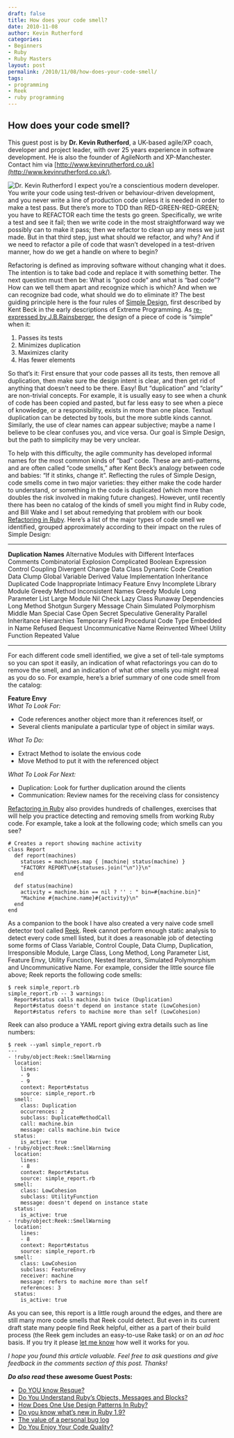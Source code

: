 ```yaml
---
draft: false
title: How does your code smell?
date: 2010-11-08
author: Kevin Rutherford
categories:
- Beginners
- Ruby
- Ruby Masters
layout: post
permalink: /2010/11/08/how-does-your-code-smell/
tags:
- programming
- Reek
- ruby programming
---
```

## How does your code smell?

This guest post is by **Dr. Kevin Rutherford**, a UK-based agile/XP
coach, developer and project leader, with over 25 years experience in
software development. He is also the founder of AgileNorth and
XP-Manchester. Contact him
via [http://www.kevinrutherford.co.uk](http://www.kevinrutherford.co.uk/).

![Dr. Kevin
Rutherford](http://rubylearning.com/images/kr-bw-125x125.jpg) I expect
you’re a conscientious modern developer. You write your code using
test-driven or behaviour-driven development, and you never write a line
of production code unless it is needed in order to make a test pass. But
there’s more to TDD than RED-GREEN-RED-GREEN; you have to REFACTOR each
time the tests go green. Specifically, we write a test and see it fail;
then we write code in the most straightforward way we possibly can to
make it pass; then we refactor to clean up any mess we just made. But in
that third step, just what should we refactor, and why? And if we need
to refactor a pile of code that wasn’t developed in a test-driven
manner, how do we get a handle on where to begin?

Refactoring is defined as improving software without changing what it
does. The intention is to take bad code and replace it with something
better. The next question must then be: What is “good code” and what is
“bad code”? How can we tell them apart and recognize which is which? And
when we can recognize bad code, what should we do to eliminate it? The
best guiding principle here is the four rules of [Simple
Design](http://c2.com/xp/XpSimplicityRules.html), first described by
Kent Beck in the early descriptions of Extreme Programming. As
[re-expressed by
J.B.Rainsberger](http://www.jbrains.ca/permalink/the-four-elements-of-simple-design),
the design of a piece of code is “simple” when it:

1.  Passes its tests
2.  Minimizes duplication
3.  Maximizes clarity
4.  Has fewer elements

So that’s it: First ensure that your code passes all its tests, then
remove all duplication, then make sure the design intent is clear, and
then get rid of anything that doesn’t need to be there. Easy! But
“duplication” and “clarity” are non-trivial concepts. For example, it is
usually easy to see when a chunk of code has been copied and pasted, but
far less easy to see when a piece of knowledge, or a responsibility,
exists in more than one place. Textual duplication can be detected by
tools, but the more subtle kinds cannot. Similarly, the use of clear
names can appear subjective; maybe a name I believe to be clear confuses
you, and vice versa. Our goal is Simple Design, but the path to
simplicity may be very unclear.

To help with this difficulty, the agile community has developed informal
names for the most common kinds of “bad” code. These are anti-patterns,
and are often called “code smells,” after Kent Beck’s analogy between
code and babies: “If it stinks, change it”. Reflecting the rules of
Simple Design, code smells come in two major varieties: they either make
the code harder to understand, or something in the code is duplicated
(which more than doubles the risk involved in making future changes).
However, until recently there has been no catalog of the kinds of smell
you might find in Ruby code, and Bill Wake and I set about remedying
that problem with our book [Refactoring in
Ruby](http://www.refactoringinruby.info/). Here’s a list of the major
types of code smell we identified, grouped approximately according to
their impact on the rules of Simple Design:

  ----------------------------------------------- --------------------------------
  **Duplication**                                 **Names**
  Alternative Modules with Different Interfaces   Comments
  Combinatorial Explosion                         Complicated Boolean Expression
  Control Coupling                                Divergent Change
  Data Class                                      Dynamic Code Creation
  Data Clump                                      Global Variable
  Derived Value                                   Implementation Inheritance
  Duplicated Code                                 Inappropriate Intimacy
  Feature Envy                                    Incomplete Library Module
  Greedy Method                                   Inconsistent Names
  Greedy Module                                   Long Parameter List
  Large Module                                    Nil Check
  Lazy Class                                      Runaway Dependencies
  Long Method                                     Shotgun Surgery
  Message Chain                                   Simulated Polymorphism
  Middle Man                                      Special Case
  Open Secret                                     Speculative Generality
  Parallel Inheritance Hierarchies                Temporary Field
  Procedural Code                                 Type Embedded in Name
  Refused Bequest                                 Uncommunicative Name
  Reinvented Wheel                                Utility Function
  Repeated Value
  ----------------------------------------------- --------------------------------

For each different code smell identified, we give a set of tell-tale
symptoms so you can spot it easily, an indication of what refactorings
you can do to remove the smell, and an indication of what other smells
you might reveal as you do so. For example, here’s a brief summary of
one code smell from the catalog:

**Feature Envy**\
 *What To Look For:*

-   Code references another object more than it references itself, or
-   Several clients manipulate a particular type of object in similar
    ways.

*What To Do:*

-   Extract Method to isolate the envious code
-   Move Method to put it with the referenced object

*What To Look For Next:*

-   Duplication: Look for further duplication around the clients
-   Communication: Review names for the receiving class for consistency

[Refactoring in Ruby](http://www.refactoringinruby.info/) also provides
hundreds of challenges, exercises that will help you practice detecting
and removing smells from working Ruby code. For example, take a look at
the following code; which smells can you see?

    # Creates a report showing machine activity
    class Report
      def report(machines)
        statuses = machines.map { |machine| status(machine) }
        "FACTORY REPORT\n#{statuses.join("\n")}\n"
      end

      def status(machine)
        activity = machine.bin == nil ? '' : " bin=#{machine.bin}"
        "Machine #{machine.name}#{activity}\n"
      end
    end

As a companion to the book I have also created a very naive code smell
detector tool called
[Reek](https://github.com/kevinrutherford/reek/wiki). Reek cannot
perform enough static analysis to detect every code smell listed, but it
does a reasonable job of detecting some forms of Class Variable, Control
Couple, Data Clump, Duplication, Irresponsible Module, Large Class, Long
Method, Long Parameter List, Feature Envy, Utility Function, Nested
Iterators, Simulated Polymorphism and Uncommunicative Name. For example,
consider the little source file above; Reek reports the following code
smells:

    $ reek simple_report.rb
    simple_report.rb -- 3 warnings:
      Report#status calls machine.bin twice (Duplication)
      Report#status doesn't depend on instance state (LowCohesion)
      Report#status refers to machine more than self (LowCohesion)

Reek can also produce a YAML report giving extra details such as line
numbers:

    $ reek --yaml simple_report.rb
    ---
    - !ruby/object:Reek::SmellWarning
      location:
        lines:
        - 9
        - 9
        context: Report#status
        source: simple_report.rb
      smell:
        class: Duplication
        occurrences: 2
        subclass: DuplicateMethodCall
        call: machine.bin
        message: calls machine.bin twice
      status:
        is_active: true
    - !ruby/object:Reek::SmellWarning
      location:
        lines:
        - 8
        context: Report#status
        source: simple_report.rb
      smell:
        class: LowCohesion
        subclass: UtilityFunction
        message: doesn't depend on instance state
      status:
        is_active: true
    - !ruby/object:Reek::SmellWarning
      location:
        lines:
        - 8
        context: Report#status
        source: simple_report.rb
      smell:
        class: LowCohesion
        subclass: FeatureEnvy
        receiver: machine
        message: refers to machine more than self
        references: 3
      status:
        is_active: true

As you can see, this report is a little rough around the edges, and
there are still many more code smells that Reek could detect. But even
in its current draft state many people find Reek helpful, either as a
part of their build process (the Reek gem includes an easy-to-use Rake
task) or on an *ad hoc* basis. If you try it please [let me
know](http://groups.google.com/group/ruby-reek) how well it works for
you.

*I hope you found this article valuable. Feel free to ask questions and
give feedback in the comments section of this post. Thanks!*

***Do also read* these awesome Guest Posts:**

-   [Do YOU know Resque?](/blog/2010/11/08/do-you-know-resque/)
-   [Do You Understand Ruby’s Objects, Messages and Blocks?](/blog/2010/11/03/do-you-understand-rubys-objects-messages-and-blocks/)
-   [How Does One Use Design Patterns In Ruby?](/blog/2010/11/02/how-does-one-use-design-patterns-in-ruby/)
-   [Do you know what’s new in Ruby 1.9?](/blog/2010/10/26/do-you-know-whats-new-in-ruby-1-9/)
-   [The value of a personal bug log](/blog/2010/10/25/the-value-of-a-personal-bug-log/)
-   [Do You Enjoy Your Code Quality?](/blog/2010/10/18/do-you-enjoy-your-code-quality/)

